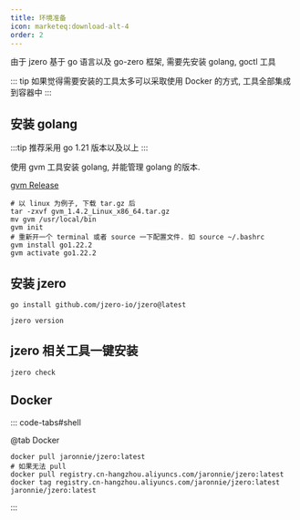 ```yaml
---
title: 环境准备
icon: marketeq:download-alt-4
order: 2
---
```


由于 jzero 基于 go 语言以及 go-zero 框架, 需要先安装 golang, goctl 工具

::: tip  如果觉得需要安装的工具太多可以采取使用 Docker 的方式, 工具全部集成到容器中
:::

## 安装 golang

:::tip 推荐采用 go 1.21 版本以及以上
:::

使用 gvm 工具安装 golang, 并能管理 golang 的版本.

[gvm Release](https://github.com/jaronnie/gvm/releases)

```shell
# 以 linux 为例子, 下载 tar.gz 后
tar -zxvf gvm_1.4.2_Linux_x86_64.tar.gz
mv gvm /usr/local/bin
gvm init
# 重新开一个 terminal 或者 source 一下配置文件. 如 source ~/.bashrc
gvm install go1.22.2
gvm activate go1.22.2
```

## 安装 jzero

```shell
go install github.com/jzero-io/jzero@latest

jzero version
```

## jzero 相关工具一键安装

```shell
jzero check
```

## Docker

::: code-tabs#shell

@tab Docker
```shell
docker pull jaronnie/jzero:latest
# 如果无法 pull
docker pull registry.cn-hangzhou.aliyuncs.com/jaronnie/jzero:latest
docker tag registry.cn-hangzhou.aliyuncs.com/jaronnie/jzero:latest jaronnie/jzero:latest
```
:::
